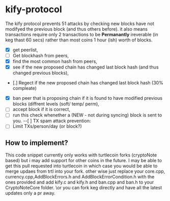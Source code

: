 # kify-protocol
The kify protocol prevents 51 attacks by checking new blocks have not modifyed the previous block (and thus others before). it also means transactions require only 2 transactions to be **Permanantly** ireverable (in keg thast 60 secs) rather than most coins 1 hour (ish) worth of blocks.


- [x] get peerlist,
- [ ] Get blockhash from peers,
- [x] find the most common hash from peers,
- [x] see if the new proposed chain has changed last block hash (and thus changed previous blocks),
- [.] Regect if the new proposed chain has changed last block hash (30% compleate) 
- [x] ban peer that is proposing chain if it is found to have modified previous blocks (diffrent levels (soft/ temp/ perm),
- [ ] accept block if it is correct,
- [ ] run this check whenether a (NEW - not during syncing) block is sent to you.
--[ ] TX spam attack prevention:
- [ ] Limit TXs/person/day (or block?)
## How to implement?
This code snippet currently only works with turtlecoin forks (cryptoNote based) but i may add support for other coins in the future. I may be able to get this pull requested into turtlecoin in which case you would be able to merge updaes from trtl into your fork. other wise just replace your core.cpp, currency.cpp,AddBlockErrors.h and AddBlockErrorCondition.h with the ones provided and add kify.c and kify.h  and ban.cpp and ban.h to your CryptoNoteCore folder. \or you can fork keg directly and have all the latest updates only a pr away.

